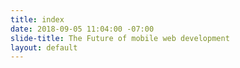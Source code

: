 ```yaml
---
title: index
date: 2018-09-05 11:04:00 -07:00
slide-title: The Future of mobile web development
layout: default
---
```


